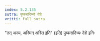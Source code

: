 ```yaml
---
index: 5.2.135
sutra: पुष्करादिभ्यो देशे
vritti: full_sutra
---
```


"तत् अस्य, अस्मिन् अस्ति इति" (इति) पुष्करादिभ्यः देशे इनिः